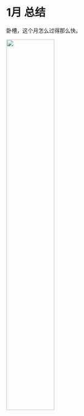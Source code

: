 # 1月 总结

<!-- 老友记：茶无上品，入口为佳。 -->
<!-- 悟已往之不谏，知来者之可追。 -->

卧槽，这个月怎么过得那么快。

<img src="/images/January/2022/January/else.jpg" style="width: 50%; display: inline-block; margin: 0 ;"> 
<!-- <img src="/images/January/2022/January/2022010123.jpg" style="width: 100%; display: inline-block; margin: 0 ;">  -->






